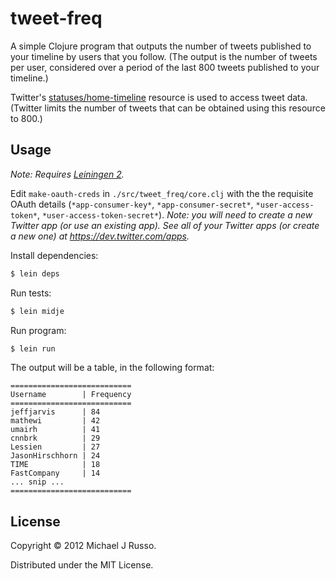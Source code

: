 # tweet-freq

A simple Clojure program that outputs the number of tweets published to your timeline by users that you follow. (The output is the number of tweets per user, considered over a period of the last 800 tweets published to your timeline.)

Twitter's [statuses/home-timeline](https://dev.twitter.com/docs/api/1.1/get/statuses/home_timeline) resource is used to access tweet data. (Twitter limits the number of tweets that can be obtained using this resource to 800.)

## Usage

_Note: Requires [Leiningen 2](http://leiningen.org)._

Edit `make-oauth-creds` in `./src/tweet_freq/core.clj` with the the requisite OAuth details (`*app-consumer-key*`, `*app-consumer-secret*`, `*user-access-token*`, `*user-access-token-secret*`). _Note: you will need to create a new Twitter app (or use an existing app). See all of your Twitter apps (or create a new one) at https://dev.twitter.com/apps._

Install dependencies:

```bash
$ lein deps
```

Run tests:

```bash
$ lein midje
```


Run program:

```bash
$ lein run
```

The output will be a table, in the following format:

```
===========================
Username        | Frequency
===========================
jeffjarvis      | 84
mathewi         | 42
umairh          | 41
cnnbrk          | 29
Lessien         | 27
JasonHirschhorn | 24
TIME            | 18
FastCompany     | 14
... snip ...
===========================
```

## License

Copyright © 2012 Michael J Russo.

Distributed under the MIT License.
